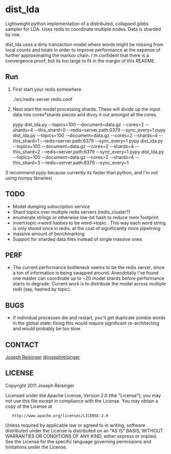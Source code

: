 # dist_lda

Lightweight python implementation of a distributed, collapsed gibbs sampler for
LDA. Uses redis to coordinate multiple nodes. Data is sharded by row.

dist_lda uses a dirty transaction model where words might be missing from local
counts and totals in order to improve performance at the expense of further
approximating the markov chain. I'm confident that there is a convergence
proof, but its too large to fit in the margin of this README.

## Run
1.  First start your redis somewhere 

    ./src/redis-server redis.conf

2.  Next start the model processing shards. These will divide up the input data into cores*shards pieces and divvy it out amongst all the cores.

    pypy dist_lda.py --topics=100 --document=data.gz --cores=2 --shards=4 --this_shard=0 --redis=server.path:6379 --sync_every=1
    pypy dist_lda.py --topics=100 --document=data.gz --cores=2 --shards=4 --this_shard=1 --redis=server.path:6379 --sync_every=1
    pypy dist_lda.py --topics=100 --document=data.gz --cores=2 --shards=4 --this_shard=2 --redis=server.path:6379 --sync_every=1
    pypy dist_lda.py --topics=100 --document=data.gz --cores=2 --shards=4 --this_shard=3 --redis=server.path:6379 --sync_every=1

(I recommend pypy because currently its faster than python, and I'm not using numpy libraries)

## TODO
* Model dumping subscription service
* Shard topics over multiple redis servers (redis_cluster?)
* enumerate strings or otherwise low-bit hash to reduce mem footprint
* invert topic->word hashes to be word->topic . This way each word string is only stored once in redis, at the cost of significantly more pipelining
* massive amount of benchmarking
* Support for sharded data files instead of single massive ones

## PERF
* The current performance bottleneck seems to be the redis server, since a ton of information is being swapped around. Anecdotally I've found one master can coordinate up to ~20 model shards before performance starts to degrade. Current work is to distribute the model across multiple redii (say, hashed by topic).


## BUGS
* If individual processes die and restart, you'll get duplicate zombie words in the global state; fixing this would require significant re-architecting and would probably be too slow


## CONTACT
[Joseph Reisinger](http://www.cs.utexas.edu/~joeraii)
[@josephreisinger](http://www.twitter.com/josephreisinger)

## LICENSE

   Copyright 2011 Joseph Reisinger

   Licensed under the Apache License, Version 2.0 (the "License");
   you may not use this file except in compliance with the License.
   You may obtain a copy of the License at

       http://www.apache.org/licenses/LICENSE-2.0

   Unless required by applicable law or agreed to in writing, software
   distributed under the License is distributed on an "AS IS" BASIS,
   WITHOUT WARRANTIES OR CONDITIONS OF ANY KIND, either express or implied.
   See the License for the specific language governing permissions and
   limitations under the License.


